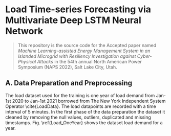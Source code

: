 # Load Time-series Forecasting via Multivariate Deep LSTM Neural Network

> This repository is the source code for the Accepted paper named *Machine Learning-assisted Energy Management System in an Islanded Microgrid with Resiliency Investigation against Cyber-Physical Attacks* in the 54th annual North American Power Symposium (NAPS 2022), Salt Lake City, Utah. 

## A. Data Preparation and Preprocessing
The load dataset used for the training is one year of load demand from Jan-1st 2020 to Jan-1st 2021 borrowed from The New York Independent System Operator \cite{LoadData}. The load datapoints are recorded with a time interval of 5 minutes. In the first phase of the data preparation the dataset it cleaned by removing the null values, outliers, duplicated and missing timestamps. Fig. \ref{Load_OneYear} shows the dataset load demand for a year.
